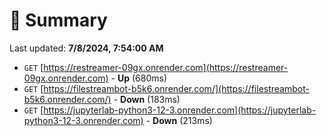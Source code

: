 # 📖 Summary
Last updated: **7/8/2024, 7:54:00 AM**

- `GET` [https://restreamer-09gx.onrender.com](https://restreamer-09gx.onrender.com) - **Up** (680ms)
- `GET` [https://filestreambot-b5k6.onrender.com/](https://filestreambot-b5k6.onrender.com/) - **Down** (183ms)
- `GET` [https://jupyterlab-python3-12-3.onrender.com](https://jupyterlab-python3-12-3.onrender.com) - **Down** (213ms)
